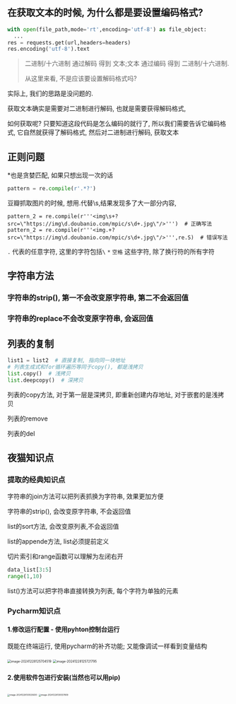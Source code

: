 ## 在获取文本的时候, 为什么都是要设置编码格式?

```python
with open(file_path,mode='rt',encoding='utf-8') as file_object:
  ...				
res = requests.get(url,headers=headers)
res.encoding('utf-8').text
```

> 二进制/十六进制  通过解码 得到 文本;文本 通过编码 得到 二进制/十六进制.
>
> 从这里来看, 不是应该要设置解码格式吗?

实际上, 我们的思路是没问题的.

获取文本确实是需要对二进制进行解码, 也就是需要获得解码格式,

如何获取呢? 只要知道这段代码是怎么编码的就行了, 所以我们需要告诉它编码格式, 它自然就获得了解码格式, 然后对二进制进行解码, 获取文本

## 正则问题

*也是贪婪匹配, 如果只想出现一次的话

```python
pattern = re.compile(r'.*?')
```

豆瓣抓取图片的时候, 想用.代替\s,结果发现多了大一部分内容, 

```pyhon
pattern_2 = re.compile(r'''<img\s+?src=\"https://img\d.doubanio.com/mpic/s\d+.jpg\"/>''')  # 正确写法
pattern_2 = re.compile(r'''<img.+?src=\"https://img\d.doubanio.com/mpic/s\d+.jpg\"/>''',re.S)  # 错误写法
```

`.` 代表的任意字符, 这里的字符包括`\` `*` `空格` 这些字符, 除了换行符的所有字符

## 字符串方法

### 字符串的strip(), 第一不会改变原字符串, 第二不会返回值

### 字符串的replace不会改变原字符串, 会返回值

## 列表的复制

```python
list1 = list2  # 直接复制, 指向同一块地址
# 列表生成式和for循环遍历等同于copy(), 都是浅拷贝
list.copy()  # 浅拷贝
list.deepcopy()  # 深拷贝
```

列表的copy方法, 对于第一层是深拷贝, 即重新创建内存地址, 对于嵌套的是浅拷贝

列表的remove

列表的del

## 夜猫知识点

### 提取的经典知识点

字符串的join方法可以把列表抓换为字符串, 效果更加方便

字符串的strip(), 会改变原字符串, 不会返回值

list的sort方法, 会改变原列表,不会返回值

list的appende方法, list必须提前定义

切片索引和range函数可以理解为左闭右开

```python
data_list[3:5]
range(1,10)
```

list()方法可以把字符串直接转换为列表, 每个字符为单独的元素



### Pycharm知识点

#### 1.修改运行配置 - 使用pyhton控制台运行

既能在终端运行, 使用pycharm的补齐功能; 又能像调试一样看到变量结构



<img src="E:\MD\Typora\assets\image-20241228125704519.png" alt="image-20241228125704519" style="zoom: 50%;" />

<img src="E:\MD\Typora\assets\image-20241228125721795.png" alt="image-20241228125721795" style="zoom: 50%;" />

#### 2.使用软件包进行安装(当然也可以用pip)

<img src="E:\MD\Typora\assets\image-20241228130025600.png" alt="image-20241228130025600" style="zoom: 33%;" />

<img src="E:\MD\Typora\assets\image-20241228130037809.png" alt="image-20241228130037809" style="zoom:33%;" />